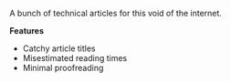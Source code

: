 A bunch of technical articles for this void of the internet.

**Features**
- Catchy article titles
- Misestimated reading times 
- Minimal proofreading

